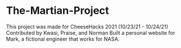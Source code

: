 # The-Martian-Project
This project was made for CheeseHacks 2021 (10/23/21 - 10/24/21)
Contributed by Kwasi, Praise, and Norman
Built a personal website for Mark, a fictional engineer that works for NASA. 
